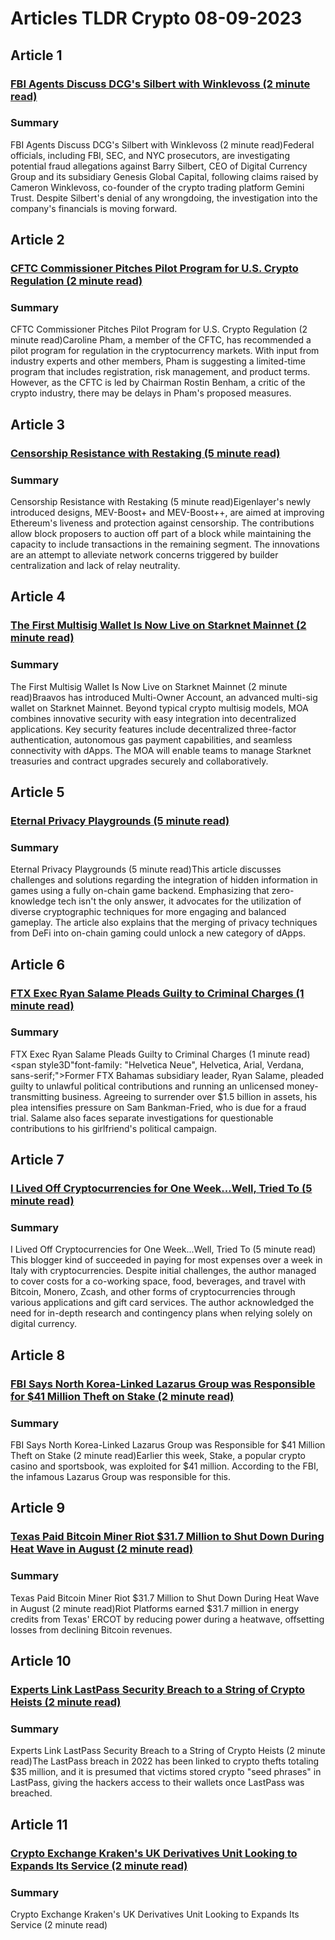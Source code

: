 # Articles TLDR Crypto 08-09-2023

## Article 1
### [FBI Agents Discuss DCG's Silbert with Winklevoss (2 minute read)](no_url)
### Summary 
 FBI Agents Discuss DCG's Silbert with Winklevoss (2 minute read)Federal officials, including FBI, SEC, and NYC prosecutors, are investigating potential fraud allegations against Barry Silbert, CEO of Digital Currency Group and its subsidiary Genesis Global Capital, following claims raised by Cameron Winklevoss, co-founder of the crypto trading platform Gemini Trust. Despite Silbert's denial of any wrongdoing, the investigation into the company's financials is moving forward.

## Article 2
### [CFTC Commissioner Pitches Pilot Program for U.S. Crypto Regulation (2 minute read)</strong>](no_url)
### Summary 
 CFTC Commissioner Pitches Pilot Program for U.S. Crypto Regulation (2 minute read)</strong>Caroline Pham, a member of the CFTC, has recommended a pilot program for regulation in the cryptocurrency markets. With input from industry experts and other members, Pham is suggesting a limited-time program that includes registration, risk management, and product terms. However, as the CFTC is led by Chairman Rostin Benham, a critic of the crypto industry, there may be delays in Pham's proposed measures.

## Article 3
### [Censorship Resistance with Restaking (5 minute read)](no_url)
### Summary 
 Censorship Resistance with Restaking (5 minute read)Eigenlayer's newly introduced designs, MEV-Boost+ and MEV-Boost++, are aimed at improving Ethereum's liveness and protection against censorship. The contributions allow block proposers to auction off part of a block while maintaining the capacity to include transactions in the remaining segment. The innovations are an attempt to alleviate network concerns triggered by builder centralization and lack of relay neutrality.

## Article 4
### [The First Multisig Wallet Is Now Live on Starknet Mainnet (2 minute read)](no_url)
### Summary 
 The First Multisig Wallet Is Now Live on Starknet Mainnet (2 minute read)Braavos has introduced Multi-Owner Account, an advanced multi-sig wallet on Starknet Mainnet. Beyond typical crypto multisig models, MOA combines innovative security with easy integration into decentralized applications. Key security features include decentralized three-factor authentication, autonomous gas payment capabilities, and seamless connectivity with dApps. The MOA will enable teams to manage Starknet treasuries and contract upgrades securely and collaboratively.

## Article 5
### [Eternal Privacy Playgrounds (5 minute read)](no_url)
### Summary 
 Eternal Privacy Playgrounds (5 minute read)This article discusses challenges and solutions regarding the integration of hidden information in games using a fully on-chain game backend. Emphasizing that zero-knowledge tech isn't the only answer, it advocates for the utilization of diverse cryptographic techniques for more engaging and balanced gameplay. The article also explains that the merging of privacy techniques from DeFi into on-chain gaming could unlock a new category of dApps.

## Article 6
### [FTX Exec Ryan Salame Pleads Guilty to Criminal Charges (1 minute read)](no_url)
### Summary 
 FTX Exec Ryan Salame Pleads Guilty to Criminal Charges (1 minute read)<span style3D"font-family: "Helvetica Neue", Helvetica, Arial, Verdana, sans-serif;">Former FTX Bahamas subsidiary leader, Ryan Salame, pleaded guilty to unlawful political contributions and running an unlicensed money-transmitting business. Agreeing to surrender over $1.5 billion in assets, his plea intensifies pressure on Sam Bankman-Fried, who is due for a fraud trial. Salame also faces separate investigations for questionable contributions to his girlfriend's political campaign.

## Article 7
### [I Lived Off Cryptocurrencies for One Week...Well, Tried To (5 minute read)](no_url)
### Summary 
 I Lived Off Cryptocurrencies for One Week...Well, Tried To (5 minute read)<br>This blogger kind of succeeded in paying for most expenses over a week in Italy with cryptocurrencies. Despite initial challenges, the author managed to cover costs for a co-working space, food, beverages, and travel with Bitcoin, Monero, Zcash, and other forms of cryptocurrencies through various applications and gift card services. The author acknowledged the need for in-depth research and contingency plans when relying solely on digital currency.

## Article 8
### [FBI Says North Korea-Linked Lazarus Group was Responsible for $41 Million Theft on Stake (2 minute read)](no_url)
### Summary 
 FBI Says North Korea-Linked Lazarus Group was Responsible for $41 Million Theft on Stake (2 minute read)Earlier this week, Stake, a popular crypto casino and sportsbook, was exploited for $41 million. According to the FBI, the infamous Lazarus Group was responsible for this.

## Article 9
### [Texas Paid Bitcoin Miner Riot $31.7 Million to Shut Down During Heat Wave in August (2 minute read)](no_url)
### Summary 
 Texas Paid Bitcoin Miner Riot $31.7 Million to Shut Down During Heat Wave in August (2 minute read)Riot Platforms earned $31.7 million in energy credits from Texas' ERCOT by reducing power during a heatwave, offsetting losses from declining Bitcoin revenues.</span>

## Article 10
### [Experts Link LastPass Security Breach to a String of Crypto Heists (2 minute read)](no_url)
### Summary 
 Experts Link LastPass Security Breach to a String of Crypto Heists (2 minute read)The LastPass breach in 2022 has been linked to crypto thefts totaling $35 million, and it is presumed that victims stored crypto "seed phrases" in LastPass, giving the hackers access to their wallets once LastPass was breached.

## Article 11
### [Crypto Exchange Kraken's UK Derivatives Unit Looking to Expands Its Service (2 minute read)](no_url)
### Summary 
 <span>Crypto Exchange Kraken's UK Derivatives Unit Looking to Expands Its Service (2 minute read)


